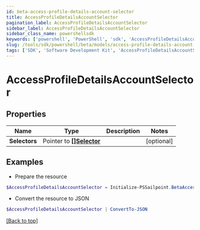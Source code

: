 ```yaml
---
id: beta-access-profile-details-account-selector
title: AccessProfileDetailsAccountSelector
pagination_label: AccessProfileDetailsAccountSelector
sidebar_label: AccessProfileDetailsAccountSelector
sidebar_class_name: powershellsdk
keywords: ['powershell', 'PowerShell', 'sdk', 'AccessProfileDetailsAccountSelector'] 
slug: /tools/sdk/powershell/beta/models/access-profile-details-account-selector
tags: ['SDK', 'Software Development Kit', 'AccessProfileDetailsAccountSelector']
---
```



# AccessProfileDetailsAccountSelector

## Properties

Name | Type | Description | Notes
------------ | ------------- | ------------- | -------------
**Selectors** |  Pointer to [**[]Selector**](selector) |  | [optional] 

## Examples

- Prepare the resource
```powershell
$AccessProfileDetailsAccountSelector = Initialize-PSSailpoint.BetaAccessProfileDetailsAccountSelector  -Selectors null
```

- Convert the resource to JSON
```powershell
$AccessProfileDetailsAccountSelector | ConvertTo-JSON
```


[[Back to top]](#) 

